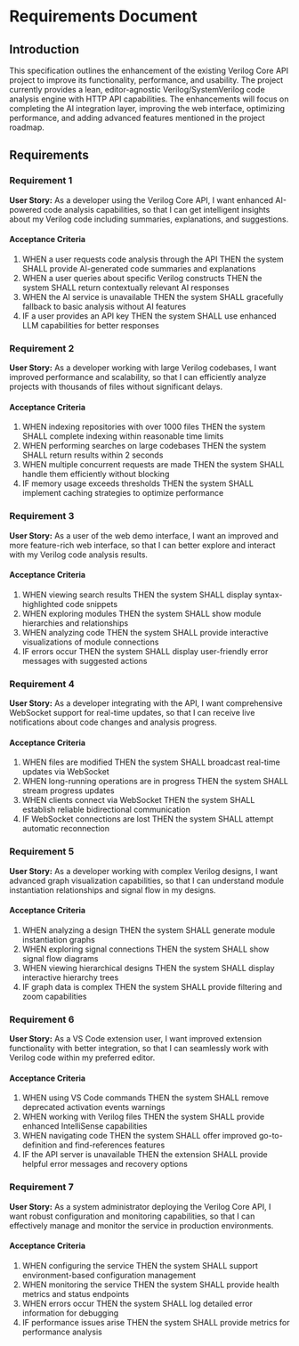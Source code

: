 # Requirements Document

## Introduction

This specification outlines the enhancement of the existing Verilog Core API project to improve its functionality, performance, and usability. The project currently provides a lean, editor-agnostic Verilog/SystemVerilog code analysis engine with HTTP API capabilities. The enhancements will focus on completing the AI integration layer, improving the web interface, optimizing performance, and adding advanced features mentioned in the project roadmap.

## Requirements

### Requirement 1

**User Story:** As a developer using the Verilog Core API, I want enhanced AI-powered code analysis capabilities, so that I can get intelligent insights about my Verilog code including summaries, explanations, and suggestions.

#### Acceptance Criteria

1. WHEN a user requests code analysis through the API THEN the system SHALL provide AI-generated code summaries and explanations
2. WHEN a user queries about specific Verilog constructs THEN the system SHALL return contextually relevant AI responses
3. WHEN the AI service is unavailable THEN the system SHALL gracefully fallback to basic analysis without AI features
4. IF a user provides an API key THEN the system SHALL use enhanced LLM capabilities for better responses

### Requirement 2

**User Story:** As a developer working with large Verilog codebases, I want improved performance and scalability, so that I can efficiently analyze projects with thousands of files without significant delays.

#### Acceptance Criteria

1. WHEN indexing repositories with over 1000 files THEN the system SHALL complete indexing within reasonable time limits
2. WHEN performing searches on large codebases THEN the system SHALL return results within 2 seconds
3. WHEN multiple concurrent requests are made THEN the system SHALL handle them efficiently without blocking
4. IF memory usage exceeds thresholds THEN the system SHALL implement caching strategies to optimize performance

### Requirement 3

**User Story:** As a user of the web demo interface, I want an improved and more feature-rich web interface, so that I can better explore and interact with my Verilog code analysis results.

#### Acceptance Criteria

1. WHEN viewing search results THEN the system SHALL display syntax-highlighted code snippets
2. WHEN exploring modules THEN the system SHALL show module hierarchies and relationships
3. WHEN analyzing code THEN the system SHALL provide interactive visualizations of module connections
4. IF errors occur THEN the system SHALL display user-friendly error messages with suggested actions

### Requirement 4

**User Story:** As a developer integrating with the API, I want comprehensive WebSocket support for real-time updates, so that I can receive live notifications about code changes and analysis progress.

#### Acceptance Criteria

1. WHEN files are modified THEN the system SHALL broadcast real-time updates via WebSocket
2. WHEN long-running operations are in progress THEN the system SHALL stream progress updates
3. WHEN clients connect via WebSocket THEN the system SHALL establish reliable bidirectional communication
4. IF WebSocket connections are lost THEN the system SHALL attempt automatic reconnection

### Requirement 5

**User Story:** As a developer working with complex Verilog designs, I want advanced graph visualization capabilities, so that I can understand module instantiation relationships and signal flow in my designs.

#### Acceptance Criteria

1. WHEN analyzing a design THEN the system SHALL generate module instantiation graphs
2. WHEN exploring signal connections THEN the system SHALL show signal flow diagrams
3. WHEN viewing hierarchical designs THEN the system SHALL display interactive hierarchy trees
4. IF graph data is complex THEN the system SHALL provide filtering and zoom capabilities

### Requirement 6

**User Story:** As a VS Code extension user, I want improved extension functionality with better integration, so that I can seamlessly work with Verilog code within my preferred editor.

#### Acceptance Criteria

1. WHEN using VS Code commands THEN the system SHALL remove deprecated activation events warnings
2. WHEN working with Verilog files THEN the system SHALL provide enhanced IntelliSense capabilities
3. WHEN navigating code THEN the system SHALL offer improved go-to-definition and find-references features
4. IF the API server is unavailable THEN the extension SHALL provide helpful error messages and recovery options

### Requirement 7

**User Story:** As a system administrator deploying the Verilog Core API, I want robust configuration and monitoring capabilities, so that I can effectively manage and monitor the service in production environments.

#### Acceptance Criteria

1. WHEN configuring the service THEN the system SHALL support environment-based configuration management
2. WHEN monitoring the service THEN the system SHALL provide health metrics and status endpoints
3. WHEN errors occur THEN the system SHALL log detailed error information for debugging
4. IF performance issues arise THEN the system SHALL provide metrics for performance analysis
